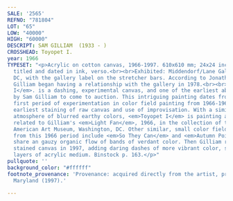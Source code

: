 ```yaml
---
SALE: '2565'
REFNO: "781804"
LOT: "65"
LOW: "40000"
HIGH: "60000"
DESCRIPT: SAM GILLIAM  (1933 - )
CROSSHEAD: Toyopet I.
year: 1966
TYPESET: "<p>Acrylic on cotton canvas, 1966-1997. 610x610 mm; 24x24 inches. Signed,
  titled and dated in ink, verso.<br><br>Exhibited: Middendorf/Lane Gallery, Washington,
  DC, with the gallery label on the stretcher bars. According to Jonathan Binstock,
  Gilliam began having a relationship with the gallery in 1978.<br><br><em>Toyopet
  I</em>. is a dashing, experimental canvas, and one of the earliest abstract paintings
  by Sam Gilliam to come to auction. This intriguing painting dates from Gilliam's
  first period of experimentation in color field painting from 1966-1968 with his
  earliest staining of raw canvas and use of improvisation. With a similar ethereal
  atmosphere of blurred earthy colors, <em>Toyopet I</em> is painting appears closely
  related to Gilliam's <em>Light Fan</em>, 1966, in the collection of the Smithsonian
  American Art Museum, Washington, DC. Other similar, small color field paintings
  from this 1966 period include <em>So They Can</em> and <em>Autumn Points</em>; each
  share an gauzy organic flow of bands of verdant color. Then Gilliam revisited the
  stained canvas in 1997, adding daring dashes of more vibrant color, suspended in
  layers of acrylic medium. Binstock p. 163.</p>"
pullquote: ''
background_color: "#ffffff"
footnote_provenance: 'Provenance: acquired directly from the artist, private collection,
  Maryland (1997).'

---
```

